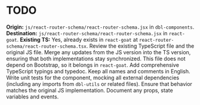 # TODO

**Origin:** `js/react-router-schema/react-router-schema.jsx` in `dbl-components`.
**Destination:** `js/react-router-schema/react-router-schema.jsx` in `react-goat`.
**Existing TS:** Yes, already exists in `react-goat` at `react-router-schema/react-router-schema.tsx`.
Review the existing TypeScript file and the original JS file. Merge any updates from the JS version into the TS version, ensuring that both implementations stay synchronized.
This file does not depend on Bootstrap, so it belongs in `react-goat`.
Add comprehensive TypeScript typings and typedoc. Keep all names and comments in English.
Write unit tests for the component, mocking all external dependencies (including any imports from `dbl-utils` or related files). Ensure that behavior matches the original JS implementation.
Document any props, state variables and events.